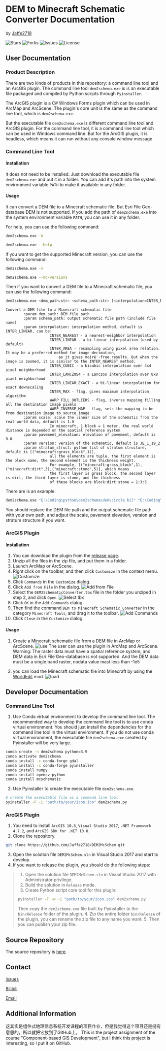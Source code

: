 # DEM to Minecraft Schematic Converter Documentation

by [Jaffe2718](https://github.com/Jaffe2718)

![Stars](https://img.shields.io/github/stars/Jaffe2718/DEM2McSchem?style=flat-square)
![Forks](https://img.shields.io/github/forks/Jaffe2718/DEM2McSchem?style=flat-square)
![Issues](https://img.shields.io/github/issues/Jaffe2718/DEM2McSchem?style=flat-square)
![License](https://img.shields.io/github/license/Jaffe2718/DEM2McSchem?style=flat-square)

## User Documentation

### Product Description
There are two kinds of products in this repository:
a command line tool and an ArcGIS plugin. 
The command line tool `dem2schema.exe` is is an executable file packaged and compiled by Python scripts through `Pyinstaller`.

The ArcGIS plugin is a C# Windows Forms plugin which can be used in ArcMap and ArcScene.
The plugin's core unit is the same as the command line tool, which is `dem2schema.exe`.

But the executable file `dem2schema.exe` is different command line tool and ArcGIS plugin.
For the command line tool, it is a command line tool which can be used in Windows command line.
But for the ArcGIS plugin, it is headless, which means it can run without any console window message.

### Command Line Tool

#### Installation
It does not need to be installed. Just download the executable file `dem2schema.exe` and put it in a folder.
You can add it's path into the system environment variable `PATH` to make it available in any folder.

#### Usage
It can convert a DEM file to a Minecraft schematic file. But Esri File Geo-database DEM is not supported.
If you add the path of `dem2schema.exe` into the system environment variable `PATH`, you can use it in any folder.

For help, you can use the following command:
```bash
dem2schema.exe -h
```

```bash
dem2schema.exe --help
```

If you want to get the supported Minecraft version, you can use the following command:
```bash
dem2schema.exe -v
```

```bash
dem2schema.exe --mc-versions
```

Then if you want to convert a DEM file to a Minecraft schematic file, you can use the following command:
```bash
dem2schema.exe <dem_path:str> <schema_path:str> [<interpolation=INTER_NEAREST>] [<scale=1.0>] [<pavement_elevation=0.0>] [<version=JE_1_19_2>] [<stratum_struct=[("minecraft:grass_block",1)]>]
```
```plaintext
Convert a DEM file to a Minecraft schematic file
        :param dem_path: DEM file path
        :param schema_path: output schematic file path (include file name)
        :param interpolation: interpolation method, default is INTER_LINEAR, can be:
                    INTER_NEAREST - a nearest-neighbor interpolation
                    INTER_LINEAR - a bi-linear interpolation (used by default)
                    INTER_AREA - resampling using pixel area relation. It may be a preferred method for image decimation,
                        as it gives moiré'-free results. But when the image is zoomed, it is similar to the INTER_NEAREST method.
                    INTER_CUBIC - a bicubic interpolation over 4x4 pixel neighborhood
                    INTER_LANCZOS4 - a Lanczos interpolation over 8x8 pixel neighborhood
                    INTER_LINEAR_EXACT - a bi-linear interpolation for exact downscaling
                    INTER_MAX - flag, gives maximum interpolation algorithm
                    WARP_FILL_OUTLIERS - flag, inverse mapping filling all the destination image pixels
                    WARP_INVERSE_MAP - flag, sets the mapping to be from destination image to source image
        :param scale: scale the linear size of the schematic from the real world data, default is 1.0
                    In minecraft, 1 block = 1 meter, the real world distance is depended on the spatial reference system
        :param pavement_elevation: elevation of pavement, default is 0.0
        :param version: version of the schematic, default is JE_1_19_2
        :param stratum_struct: python list of stratum structure, default is [("minecraft:grass_block",1)],
                    all the elements are tuple, the first element is the block name, the second element is the thickness weight.
                    For example, [("minecraft:grass_block",1),("minecraft:dirt",3),("minecraft:stone",5)], which means
                    the first layer is grass block, the second layer is dirt, the third layer is stone, and the thickness
                    of these blocks are block:dirt:stone = 1:3:5
```
There are is an example:
```bash
dem2schema.exe "E:\Coding\python\dem2schema\dem\circle.bil" "E:\Coding\python\dem2schema\schem\YueluMountain2.schem" INTER_LINEAR 0.1 0.0 JE_1_19_2 "[('minecraft:grass_block', 1), ('minecraft:dirt', 3), ('minecraft:stone', 6)]"
```
You should replace the DEM file path and the output schematic file path with your own path, and adjsut the scale, pavement elevation, version and stratum structure if you want.

### ArcGIS Plugin

#### Installation
1. You can download the plugin from the [release page](https://github.com/Jaffe2718/DEM2McSchem/releases).
2. Unzip all the files in the zip file, and put them in a folder.
3. Launch ArcMap or ArcScene.
4. Right click on the toolbar, and then click `Customize` in the context menu.
![Customize](doc/Customize_ctxmenu.png)
5. Click `Commands` in the `Customize` dialog.
6. Click `Add from File` in the dialog.
![Add from File](doc/addCmdDlg.png)
7. Select the `DEM2SchematicConverter.tbx` file in the folder you unziped in step 2, and click `Open`.
![Select tbx](doc/addFromFile.png)
8. Click `OK` in the `Add Commands` dialog.
9. Then find the command `DEM to Minecraft Schematic Converter` in the category `Minecraft Tools`,
and drag it to the toolbar.
![Add Commands](doc/addTool.png)
10. Click `Close` in the `Customize` dialog.

#### Usage

1. Create a Minecraft schematic file from a DEM file in ArcMap or ArcScene.
![use](doc/use.png)
The user can use the plugin in ArcMap and ArcScene.
Warning: The raster data must have a spatial reference system,
and DEM data in Esri File Geo-database is not supported. And the DEM data must be a single band raster, nodata value mast less than -1e5

2. you can load the Minecraft schematic file into Minecraft by using the [WorldEdit](https://www.curseforge.com/minecraft/mc-mods/worldedit) mod.
![load](doc/mc.png)

## Developer Documentation

### Command Line Tool

1. Use Conda virtual environment to develop the command line tool.
The recommended way to develop the command line tool is to use conda virtual environment.
You should just install the dependencies for the command line tool in the virtual environment.
If you do not use conda virtual environment, the executable file `dem2schema.exe` created by Pyinstaller will be very large.
```bash
conda create -n dem2schema python=3.9
conda activate dem2schema
conda install -c conda-forge gdal
conda install -c conda-forge pyinstaller
conda install numpy
conda install opencv-python
conda install mcschematic
```

2. Use Pyinstaller to create the executable file `dem2schema.exe`.
```bash
# create the executable file as a command line tool
pyinstaller -F -i "path/to/your/icon.ico" dem2schema.py
```
### ArcGIS Plugin
1. You need to install `ArcGIS 10.8`, `Visual Studio 2017`, `.NET Framework 4.7.2`, and `ArcGIS SDK for .NET 10.8`.
2. Clone the repository.
```bash
git clone https://github.com/Jaffe2718/DEM2McSchem.git
```
3. Open the solution file `DEM2McSchem.sln` in Visual Studio 2017 and start to develop.
4. If you want to release the plugin, you should do the following steps:
> 1. Open the solution file `DEM2McSchem.sln` in Visual Studio 2017 with Administrator privilege.
> 2. Build the solution in `Release` mode.
> 3. Create Python script core tool for this plugin:
> ```bash
> pyinstaller -F -w -i "path/to/your/icon.ico" dem2schema.py
> ```
> Then copy the `dem2schema.exe` file built by Pyinstaller to the `bin/Release` folder of the plugin.
> 4. Zip the entire folder `bin/Release` of the plugin, you can rename the zip file to any name you want.
> 5. Then you can publish your zip file.

## Source Repository
The source repository is [here](https://github.com/Jaffe2718/DEM2McSchem).

## Contact
[Issues](https://github.com/Jaffe2718/DEM2McSchem/issues)

[Bilibili](https://space.bilibili.com/1671742926)

[Email](mailto:202130163019@hunnu.edu.cn)

## Additional Information
这其实是组件式地理信息系统开发课程的项目作业，但是我觉得这个项目还是挺有意思的，所以就把它放到了GitHub上。
This is the project assignment of the course "Component-based GIS Development", but I think this project is interesting, so I put it on GitHub.
